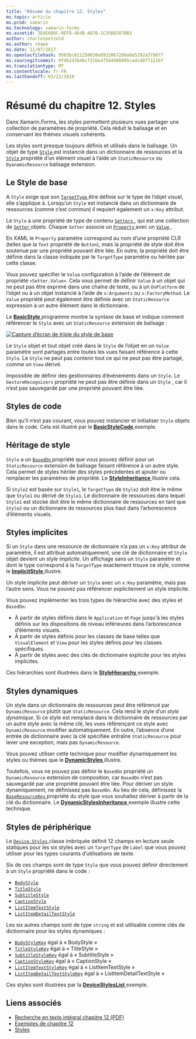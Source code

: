 ```yaml
---
title: "Résumé du chapitre 12. Styles"
ms.topic: article
ms.prod: xamarin
ms.technology: xamarin-forms
ms.assetid: 3EAE6BDC-8EFB-464B-A87B-1C35B8387BB3
author: charlespetzold
ms.author: chape
ms.date: 11/07/2017
ms.openlocfilehash: 9563bc811250038e8932067280a8e5292a379077
ms.sourcegitcommit: 0fdb243b46cf21be47584900805cadcd077121bf
ms.translationtype: MT
ms.contentlocale: fr-FR
ms.lasthandoff: 03/12/2018
---
```

# <a name="summary-of-chapter-12-styles"></a>Résumé du chapitre 12. Styles

Dans Xamarin.Forms, les styles permettent plusieurs vues partager une collection de paramètres de propriété. Cela réduit le balisage et en conservant les thèmes visuels cohérents.

Les styles sont presque toujours définis et utilisés dans le balisage. Un objet de type [ `Style` ](https://developer.xamarin.com/api/type/Xamarin.Forms.Style/) est instancié dans un dictionnaire de ressources et la [ `Style` ](https://developer.xamarin.com/api/property/Xamarin.Forms.VisualElement.Style/) propriété d’un élément visuel à l’aide un `StaticResource` ou `DyanamicResource` balisage extension.

## <a name="the-basic-style"></a>Le Style de base

A `Style` exige que son [ `TargetType` ](https://developer.xamarin.com/api/property/Xamarin.Forms.Style.TargetType/) être définie sur le type de l’objet visuel, elle s’applique à. Lorsqu’un `Style` est instancié dans un dictionnaire de ressources (comme c’est commun) il requiert également un `x:Key` attribut.

Le `Style` a une propriété de type de contenu [ `Setters` ](https://developer.xamarin.com/api/property/Xamarin.Forms.Style.Setters/), qui est une collection de [ `Setter` ](https://developer.xamarin.com/api/type/Xamarin.Forms.Setter/) objets. Chaque `Setter` associe un [ `Property` ](https://developer.xamarin.com/api/property/Xamarin.Forms.Setter.Property/) avec un [ `Value` ](https://developer.xamarin.com/api/property/Xamarin.Forms.Setter.Value/).

En XAML le `Property` paramètre correspond au nom d’une propriété CLR (telles que la `Text` propriété de `Button`), mais la propriété de style doit être soutenue par une propriété pouvant être liée. En outre, la propriété doit être définie dans la classe indiquée par le `TargetType` paramètre ou héritée par cette classe.

Vous pouvez spécifier le `Value` configuration à l’aide de l’élément de propriété `<Setter.Value>`. Cela vous permet de définir `Value` à un objet qui ne peut pas être exprimé dans une chaîne de texte, ou à un `OnPlatform` de l’objet ou à un objet instancié à l’aide de `x:Arguments` ou `x:FactoryMethod`. Le `Value` propriété peut également être définie avec un `StaticResource` expression à un autre élément dans le dictionnaire.

Le [ **BasicStyle** ](https://github.com/xamarin/xamarin-forms-book-samples/tree/master/Chapter12/BasicStyle) programme montre la syntaxe de base et indique comment référencer le `Style` avec un `StaticResource` extension de balisage :

[![Capture d’écran de triple du style de base](images/ch12fg01-small.png "Styles de base")](images/ch12fg01-large.png#lightbox "Styles de base")

Le `Style` objet et tout objet créé dans le `Style` de l’objet en un `Value` paramètre sont partagés entre toutes les vues faisant référence à cette `Style`. Le `Style` ne peut pas contenir tout ce qui ne peut pas être partagé, comme un `View` dérivé.

Impossible de définir des gestionnaires d’événements dans un `Style`. Le `GestureRecognizers` propriété ne peut pas être définie dans un `Style` , car il n’est pas sauvegardé par une propriété pouvant être liée.

## <a name="styles-in-code"></a>Styles de code

Bien qu’il n’est pas courant, vous pouvez instancier et initialiser `Style` objets dans le code. Cela est illustré par le [ **BasicStyleCode** ](https://github.com/xamarin/xamarin-forms-book-samples/tree/master/Chapter12/BasicStyleCode) exemple.

## <a name="style-inheritance"></a>Héritage de style

`Style` a un [ `BasedOn` ](https://developer.xamarin.com/api/property/Xamarin.Forms.Style.BasedOn/) propriété que vous pouvez définir pour un `StaticResource` extension de balisage faisant référence à un autre style. Cela permet de styles hériter des styles précédentes et ajouter ou remplacer les paramètres de propriété. Le [ **StyleInheritance** ](https://github.com/xamarin/xamarin-forms-book-samples/tree/master/Chapter12/StyleInheritance) illustre cela.

Si `Style2` est basée sur `Style1`, le `TargetType` de `Style2` doit être le même que `Style1` ou dérivé de `Style1`. Le dictionnaire de ressources dans lequel `Style1` est stocké doit être le même dictionnaire de ressources en tant que `Style2` ou un dictionnaire de ressources plus haut dans l’arborescence d’éléments visuels.

## <a name="implicit-styles"></a>Styles implicites

Si un `Style` dans une ressource de dictionnaire n’a pas un `x:Key` attribut de paramètre, il est attribué automatiquement, une clé de dictionnaire et `Style` objet devient un *style implicite*. Un affichage sans un `Style` paramètre et dont le type correspond à la `TargetType` exactement trouve ce style, comme le [ **ImplicitStyle** ](https://github.com/xamarin/xamarin-forms-book-samples/tree/master/Chapter12/ImplicitStyle) illustre.

Un style implicite peut dériver un `Style` avec un `x:Key` paramètre, mais pas l’autre sens. Vous ne pouvez pas référencer explicitement un style implicite.

Vous pouvez implémenter les trois types de hiérarchie avec des styles et `BasedOn`:

- À partir de styles définis dans le `Application` et `Page` jusqu'à les styles définis sur les dispositions de niveau inférieures dans l’arborescence d’éléments visuels.
- À partir de styles définis pour les classes de base telles que `VisualElement` et `View` pour les styles définis pour les classes spécifiques.
- À partir de styles avec des clés de dictionnaire explicite pour les styles implicites.

Ces hiérarchies sont illustrées dans le [ **StyleHierarchy** ](https://github.com/xamarin/xamarin-forms-book-samples/tree/master/Chapter12/StyleHierarchy) exemple.

## <a name="dynamic-styles"></a>Styles dynamiques

Un style dans un dictionnaire de ressources peut être référencé par `DynamicResource` plutôt que `StaticResource`. Cela rend le style d’un *style dynamique*. Si ce style est remplacé dans le dictionnaire de ressources par un autre style avec la même clé, les vues référençant ce style avec `DynamicResource` modifier automatiquement. En outre, l’absence d’une entrée de dictionnaire avec la clé spécifiée entraîne `StaticResource` pour lever une exception, mais pas `DynamicResource`.

Vous pouvez utiliser cette technique pour modifier dynamiquement les styles ou thèmes que le [ **DynamicStyles** ](https://github.com/xamarin/xamarin-forms-book-samples/tree/master/Chapter12/DynamicStyles) illustre.

Toutefois, vous ne pouvez pas définir le `BasedOn` propriété un `DynamicResource` extension de composition, car `BasedOn` n’est pas sauvegardé par une propriété pouvant être liée. Pour dériver un style dynamiquement, ne définissez pas `BasedOn`. Au lieu de cela, définissez la [ `BaseResourceKey` ](https://developer.xamarin.com/api/property/Xamarin.Forms.Style.BaseResourceKey/) propriété du style que vous souhaitez dériver à partir de la clé du dictionnaire. Le [ **DynamicStylesInheritance** ](https://github.com/xamarin/xamarin-forms-book-samples/tree/master/Chapter12/DynaStylesInh) exemple illustre cette technique.

## <a name="device-styles"></a>Styles de périphérique

Le [ `Device.Styles` ](https://developer.xamarin.com/api/type/Xamarin.Forms.Device+Styles/) classe imbriquée définit 12 champs en lecture seule statiques pour les six styles avec un `TargetType` de `Label` que vous pouvez utiliser pour les types courants d’utilisations de texte.

Six de ces champs sont de type `Style` que vous pouvez définir directement à un `Style` propriété dans le code :

- [`BodyStyle`](https://developer.xamarin.com/api/field/Xamarin.Forms.Device+Styles.BodyStyle/)
- [`TitleStyle`](https://developer.xamarin.com/api/field/Xamarin.Forms.Device+Styles.TitleStyle/)
- [`SubtitleStyle`](https://developer.xamarin.com/api/field/Xamarin.Forms.Device+Styles.SubtitleStyle/)
- [`CaptionStyle`](https://developer.xamarin.com/api/field/Xamarin.Forms.Device+Styles.CaptionStyle/)
- [`ListItemTextStyle`](https://developer.xamarin.com/api/field/Xamarin.Forms.Device+Styles.ListItemTextStyle/)
- [`ListItemDetailTextStyle`](https://developer.xamarin.com/api/field/Xamarin.Forms.Device+Styles.ListItemDetailTextStyle/)

Les six autres champs sont de type `string` et est utilisable comme clés de dictionnaire pour les styles dynamiques :

- [`BodyStyleKey`](https://developer.xamarin.com/api/field/Xamarin.Forms.Device+Styles.BodyStyleKey/) égal à « BodyStyle »
- [`TitleStyleKey`](https://developer.xamarin.com/api/field/Xamarin.Forms.Device+Styles.TitleStyleKey/) égal à « TitleStyle »
- [`SubtitleStyleKey`](https://developer.xamarin.com/api/field/Xamarin.Forms.Device+Styles.SubtitleStyleKey/) égal à « SubtitleStyle »
- [`CaptionStyleKey`](https://developer.xamarin.com/api/field/Xamarin.Forms.Device+Styles.CaptionStyleKey/) égal à « CaptionStyle »
- [`ListItemTextStyleKey`](https://developer.xamarin.com/api/field/Xamarin.Forms.Device+Styles.ListItemTextStyleKey/) égal à « ListItemTextStyle »
- [`ListItemDetailTextStyleKey`](https://developer.xamarin.com/api/field/Xamarin.Forms.Device+Styles.ListItemDetailTextStyleKey/) égal à « ListItemDetailTextStyle »

Ces styles sont illustrées par la [ **DeviceStylesList** ](https://github.com/xamarin/xamarin-forms-book-samples/tree/master/Chapter12/DeviceStylesList) exemple.



## <a name="related-links"></a>Liens associés

- [Recherche en texte intégral chapitre 12 (PDF)](https://download.xamarin.com/developer/xamarin-forms-book/XamarinFormsBook-Ch12-Apr2016.pdf)
- [Exemples de chapitre 12](https://github.com/xamarin/xamarin-forms-book-samples/tree/master/Chapter12)
- [Styles](~/xamarin-forms/user-interface/styles/index.md)
